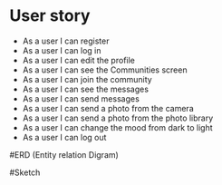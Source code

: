 # User story
- As a user I can register
- As a user I can log in
- As a user I can edit the profile
- As a user I can see the Communities screen
- As a user I can join the community
- As a user I can see the messages
- As a user I can send messages
- As a user I can send a photo from the camera
- As a user I can send a photo from the photo library
- As a user I can change the mood from dark to light
- As a user I can log out


#ERD (Entity relation Digram)

#Sketch
